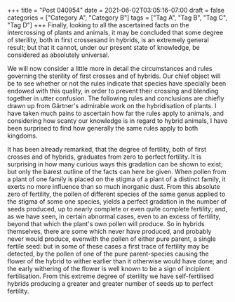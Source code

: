 +++
title = "Post 040954"
date = 2021-06-02T03:05:16-07:00
draft = false
categories = ["Category A", "Category B"]
tags = ["Tag A", "Tag B", "Tag C", "Tag D"]
+++
Finally, looking to all the ascertained facts on the intercrossing of plants and animals, it may be concluded that some degree of sterility, both in first crossesand in hybrids, is an extremely general result; but that it cannot, under our present state of knowledge, be considered as absolutely universal.

We will now consider a little more in detail the circumstances and rules governing the sterility of first crosses and of hybrids. Our chief object will be to see whether or not the rules indicate that species have specially been endowed with this quality, in order to prevent their crossing and blending together in utter confusion. The following rules and conclusions are chiefly drawn up from Gärtner's admirable work on the hybridisation of plants. I have taken much pains to ascertain how far the rules apply to animals, and considering how scanty our knowledge is in regard to hybrid animals, I have been surprised to find how generally the same rules apply to both kingdoms.

It has been already remarked, that the degree of fertility, both of first crosses and of hybrids, graduates from zero to perfect fertility. It is surprising in how many curious ways this gradation can be shown to exist; but only the barest outline of the facts can here be given. When pollen from a plant of one family is placed on the stigma of a plant of a distinct family, it exerts no more influence than so much inorganic dust. From this absolute zero of fertility, the pollen of different species of the same genus applied to the stigma of some one species, yields a perfect gradation in the number of seeds produced, up to nearly complete or even quite complete fertility; and, as we have seen, in certain abnormal cases, even to an excess of fertility, beyond that which the plant's own pollen will produce. So in hybrids themselves, there are some which never have produced, and probably never would produce, evenwith the pollen of either pure parent, a single fertile seed: but in some of these cases a first trace of fertility may be detected, by the pollen of one of the pure parent-species causing the flower of the hybrid to wither earlier than it otherwise would have done; and the early withering of the flower is well known to be a sign of incipient fertilisation. From this extreme degree of sterility we have self-fertilised hybrids producing a greater and greater number of seeds up to perfect fertility.
